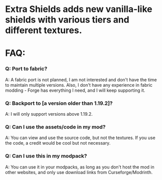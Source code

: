 # Extra Shields adds new vanilla-like shields with various tiers and different textures.

# FAQ:
### Q: Port to fabric?
A: A fabric port is not planned, I am not interested and don't have the time to maintain multiple versions. Also, I don't have any experience in fabric modding - Forge has everything I need, and I will keep supporting it.

### Q: Backport to [a version older than 1.19.2]?
A: I will only support versions above 1.19.2.

### Q: Can I use the assets/code in my mod?
A: You can view and use the source code, but not the textures. If you use the code, a credit would be cool but not necessary.

### Q: Can I use this in my modpack? 
A: You can use it in your modpacks, as long as you don't host the mod in other websites, and only use download links from Curseforge/Modrinth.
